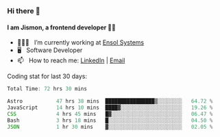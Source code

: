 ### Hi there 👋

#### I am Jismon, a frontend developer 👦🏻

- 🧑🏻‍💻   &nbsp; I’m currently working at <a href='https://www.ensolsystems.com/' target="_blank">Ensol Systems</a>
- 🖥   &nbsp; Software Developer
- 📫   &nbsp; How to reach me: <a href='https://www.linkedin.com/in/jismonthomas/'>LinkedIn</a> | <a href='mailto:hellojismonthomas@gmail.com'>Email</a>

Coding stat for last 30 days:
<!--START_SECTION:waka-->

```javascript
Total Time: 72 hrs 30 mins

Astro           47 hrs 38 mins  ████████████████▒░░░░░░░░   64.72 %
JavaScript      14 hrs 10 mins  ████▓░░░░░░░░░░░░░░░░░░░░   19.26 %
CSS             4 hrs 45 mins   █▓░░░░░░░░░░░░░░░░░░░░░░░   06.47 %
Bash            3 hrs 18 mins   █░░░░░░░░░░░░░░░░░░░░░░░░   04.50 %
JSON            1 hr 30 mins    ▓░░░░░░░░░░░░░░░░░░░░░░░░   02.05 %
```

<!--END_SECTION:waka-->

<!--
**jismonthomas/jismonthomas** is a ✨ _special_ ✨ repository because its `README.md` (this file) appears on your GitHub profile.

Here are some ideas to get you started:

- 🔭 I’m currently working on ...
- 🌱 I’m currently learning ...
- 👯 I’m looking to collaborate on ...
- 🤔 I’m looking for help with ...
- 💬 Ask me about ...
- 📫 How to reach me: ...
- 😄 Pronouns: ...
- ⚡ Fun fact: ...
-->
